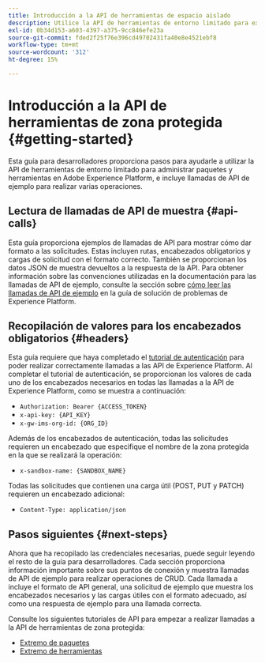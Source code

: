 ```yaml
---
title: Introducción a la API de herramientas de espacio aislado
description: Utilice la API de herramientas de entorno limitado para examinar artefactos, exportar e importar una instantánea de las configuraciones de los entornos limitados entre entornos limitados. Siga esta guía para aprender a realizar operaciones clave con la API.
exl-id: 0b34d153-a603-4397-a375-9cc846efe23a
source-git-commit: fded2f25f76e396cd49702431fa40e8e4521ebf8
workflow-type: tm+mt
source-wordcount: '312'
ht-degree: 15%

---
```


# Introducción a la API de herramientas de zona protegida {#getting-started}

Esta guía para desarrolladores proporciona pasos para ayudarle a utilizar la API de herramientas de entorno limitado para administrar paquetes y herramientas en Adobe Experience Platform, e incluye llamadas de API de ejemplo para realizar varias operaciones.

## Lectura de llamadas de API de muestra {#api-calls}

Esta guía proporciona ejemplos de llamadas de API para mostrar cómo dar formato a las solicitudes. Estas incluyen rutas, encabezados obligatorios y cargas de solicitud con el formato correcto. También se proporcionan los datos JSON de muestra devueltos a la respuesta de la API. Para obtener información sobre las convenciones utilizadas en la documentación para las llamadas de API de ejemplo, consulte la sección sobre [cómo leer las llamadas de API de ejemplo](/help/landing/troubleshooting.md#how-do-i-format-an-api-request) en la guía de solución de problemas de Experience Platform.

## Recopilación de valores para los encabezados obligatorios {#headers}

Esta guía requiere que haya completado el [tutorial de autenticación](https://www.adobe.com/go/platform-api-authentication-en) para poder realizar correctamente llamadas a las API de Experience Platform. Al completar el tutorial de autenticación, se proporcionan los valores de cada uno de los encabezados necesarios en todas las llamadas a la API de Experience Platform, como se muestra a continuación:

* `Authorization: Bearer {ACCESS_TOKEN}`
* `x-api-key: {API_KEY}`
* `x-gw-ims-org-id: {ORG_ID}`

Además de los encabezados de autenticación, todas las solicitudes requieren un encabezado que especifique el nombre de la zona protegida en la que se realizará la operación:

* `x-sandbox-name: {SANDBOX_NAME}`

Todas las solicitudes que contienen una carga útil (POST, PUT y PATCH) requieren un encabezado adicional:

* `Content-Type: application/json`

## Pasos siguientes {#next-steps}

Ahora que ha recopilado las credenciales necesarias, puede seguir leyendo el resto de la guía para desarrolladores. Cada sección proporciona información importante sobre sus puntos de conexión y muestra llamadas de API de ejemplo para realizar operaciones de CRUD. Cada llamada a incluye el formato de API general, una solicitud de ejemplo que muestra los encabezados necesarios y las cargas útiles con el formato adecuado, así como una respuesta de ejemplo para una llamada correcta.

Consulte los siguientes tutoriales de API para empezar a realizar llamadas a la API de herramientas de zona protegida:

* [Extremo de paquetes](./packages.md)
* [Extremo de herramientas](./tools.md)

